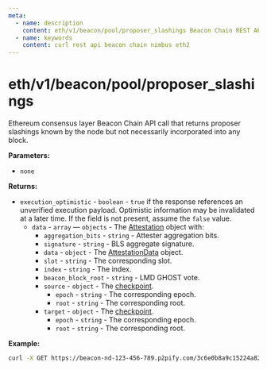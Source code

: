 ```yaml
---
meta:
  - name: description
    content: eth/v1/beacon/pool/proposer_slashings Beacon Chain REST API call details and examples.
  - name: keywords
    content: curl rest api beacon chain nimbus eth2
---
```


# eth/v1/beacon/pool/proposer_slashings

Ethereum consensus layer Beacon Chain API call that returns proposer slashings known by the node but not necessarily incorporated into any block.

**Parameters:** 

* `none`

**Returns:** 

* `execution_optimistic` - `boolean` - `true` if the response references an unverified execution payload. Optimistic information may be invalidated at a later time. If the field is not present, assume the `false` value.
  * `data` - `array` — `objects` - The [Attestation](https://github.com/ethereum/consensus-specs/blob/dev/specs/phase0/beacon-chain.md#attestation) object with:
    * `aggregation_bits` - `string` - Attester aggregation bits.
    * `signature` - `string` - BLS aggregate signature.
    * `data` - `object` - The [AttestationData](https://github.com/ethereum/consensus-specs/blob/dev/specs/phase0/beacon-chain.md#attestationdata) object.
     * `slot` - `string` - The corresponding slot.
     * `index` - `string` - The index.
     * `beacon_block_root` - `string` - LMD GHOST vote.
     * `source` - `object` - The [checkpoint](https://ethereum.org/en/glossary/#checkpoint).
       * `epoch` - `string` - The corresponding epoch.
       * `root` - `string` - The corresponding root.
    * `target` - `object` - The [checkpoint](https://ethereum.org/en/glossary/#checkpoint).
      * `epoch` - `string` - The corresponding epoch.
      * `root` - `string` - The corresponding root.

**Example:**

``` sh
curl -X GET https://beacon-nd-123-456-789.p2pify.com/3c6e0b8a9c15224a8228b9a98ca1531d/eth/v1/beacon/pool/proposer_slashings
```
